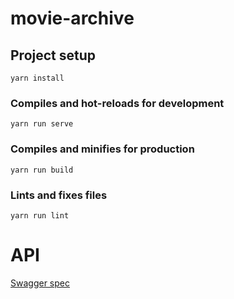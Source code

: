 # movie-archive

## Project setup
```
yarn install
```

### Compiles and hot-reloads for development
```
yarn run serve
```

### Compiles and minifies for production
```
yarn run build
```

### Lints and fixes files
```
yarn run lint
```

# API

[Swagger spec](https://app.swaggerhub.com/apis/mavajee7/movie-archive/1.0.0)
